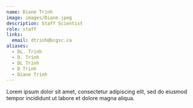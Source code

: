 ```yaml
---
name: Diane Trinh
image: images/Diane.jpeg
description: Staff Scientist
role: staff
links:
  email: dtrinh@bcgsc.ca
aliases:
  - DL. Trinh
  - D. Trinh
  - DL Trinh
  - D Trinh
  - Diane Trinh
---
```


Lorem ipsum dolor sit amet, consectetur adipiscing elit, sed do eiusmod tempor incididunt ut labore et dolore magna aliqua.
